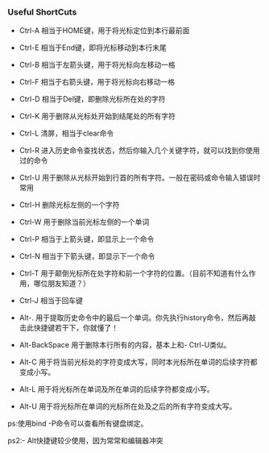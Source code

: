 ### Useful ShortCuts

- Ctrl-A 相当于HOME键，用于将光标定位到本行最前面

- Ctrl-E 相当于End键，即将光标移动到本行末尾

- Ctrl-B 相当于左箭头键，用于将光标向左移动一格

- Ctrl-F 相当于右箭头键，用于将光标向右移动一格

- Ctrl-D 相当于Del键，即删除光标所在处的字符

- Ctrl-K 用于删除从光标处开始到结尾处的所有字符

- Ctrl-L 清屏，相当于clear命令

- Ctrl-R 进入历史命令查找状态，然后你输入几个关键字符，就可以找到你使用过的命令

- Ctrl-U 用于删除从光标开始到行首的所有字符。一般在密码或命令输入错误时常用

- Ctrl-H 删除光标左侧的一个字符

- Ctrl-W 用于删除当前光标左侧的一个单词

- Ctrl-P 相当于上箭头键，即显示上一个命令

- Ctrl-N 相当于下箭头键，即显示下一个命令

- Ctrl-T 用于颠倒光标所在处字符和前一个字符的位置。（目前不知道有什么作用，哪位朋友知道？）

- Ctrl-J 相当于回车键

- Alt-. 用于提取历史命令中的最后一个单词。你先执行history命令，然后再敲击此快捷键若干下，你就懂了！

- Alt-BackSpace 用于删除本行所有的内容，基本上和- Ctrl-U类似。

- Alt-C 用于将当前光标处的字符变成大写，同时本光标所在单词的后续字符都变成小写。

- Alt-L 用于将光标所在单词及所在单词的后续字符都变成小写。

- Alt-U 用于将光标所在单词的光标所在处及之后的所有字符变成大写。

ps:使用bind -P命令可以查看所有键盘绑定。

ps2:- Alt快捷键较少使用，因为常常和编辑器冲突
